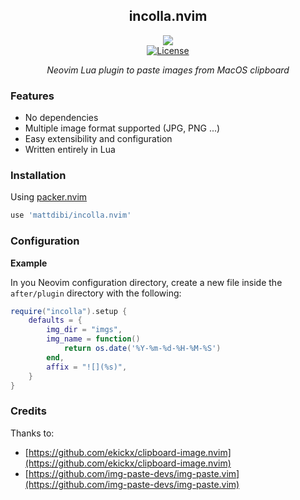 <div align="center">

## incolla.nvim

![](https://img.shields.io/badge/MacOS-000000?style=flat-square&logo=apple&logoColor=white)
</br><a href="/LICENSE.md"> ![License](https://img.shields.io/badge/License-MIT-brightgreen?style=flat-square) </a>

_Neovim Lua plugin to paste images from MacOS clipboard_

</div>

### Features

- No dependencies
- Multiple image format supported (JPG, PNG ...)
- Easy extensibility and configuration
- Written entirely in Lua

### Installation

Using [packer.nvim](https://github.com/wbthomason/packer.nvim)

```lua
use 'mattdibi/incolla.nvim'
```

### Configuration

**Example**

In you Neovim configuration directory, create a new file inside the `after/plugin` directory with the following:

```lua
require("incolla").setup {
    defaults = {
        img_dir = "imgs",
        img_name = function()
            return os.date('%Y-%m-%d-%H-%M-%S')
        end,
        affix = "![](%s)",
    }
}
```

### Credits

Thanks to:
- [https://github.com/ekickx/clipboard-image.nvim](https://github.com/ekickx/clipboard-image.nvim)
- [https://github.com/img-paste-devs/img-paste.vim](https://github.com/img-paste-devs/img-paste.vim)
